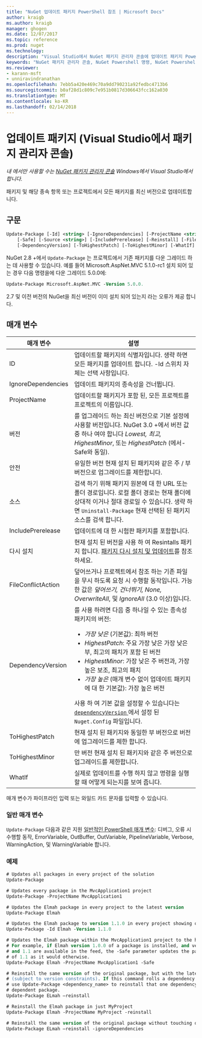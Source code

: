 ```yaml
---
title: "NuGet 업데이트 패키지 PowerShell 참조 | Microsoft Docs"
author: kraigb
ms.author: kraigb
manager: ghogen
ms.date: 12/07/2017
ms.topic: reference
ms.prod: nuget
ms.technology: 
description: "Visual Studio에서 NuGet 패키지 관리자 콘솔에 업데이트 패키지 PowerShell 명령에 대 한 참조입니다."
keywords: "NuGet 패키지 관리자 콘솔, NuGet Powershell 명령, NuGet Powershell 참조에 업데이트 패키지"
ms.reviewer:
- karann-msft
- unniravindranathan
ms.openlocfilehash: 7ebb5a420e469c70a9dd790231a92fedbc4713b6
ms.sourcegitcommit: b0af28d1c809c7e951b0817d306643fcc162a030
ms.translationtype: MT
ms.contentlocale: ko-KR
ms.lasthandoff: 02/14/2018
---
```

# <a name="update-package-package-manager-console-in-visual-studio"></a>업데이트 패키지 (Visual Studio에서 패키지 관리자 콘솔)

*내 에서만 사용할 수는 [NuGet 패키지 관리자 콘솔](package-manager-console.md) Windows에서 Visual Studio에서 합니다.*

패키지 및 해당 종속 항목 또는 프로젝트에서 모든 패키지를 최신 버전으로 업데이트합니다.

## <a name="syntax"></a>구문

```ps
Update-Package [-Id] <string> [-IgnoreDependencies] [-ProjectName <string>] [-Version <string>]
    [-Safe] [-Source <string>] [-IncludePrerelease] [-Reinstall] [-FileConflictAction]
    [-DependencyVersion] [-ToHighestPatch] [-ToHighestMinor] [-WhatIf] [<CommonParameters>]
```

NuGet 2.8 +에서 `Update-Package` 는 프로젝트에서 기존 패키지를 다운 그레이드 하는 데 사용할 수 있습니다. 예를 들어 Microsoft.AspNet.MVC 5.1.0-rc1 설치 되어 있는 경우 다음 명령을에 다운 그레이드 5.0.0에:

```ps
Update-Package Microsoft.AspNet.MVC -Version 5.0.0.
```

2.7 및 이전 버전의 NuGet을 최신 버전이 이미 설치 되어 있는지 라는 오류가 제공 합니다.

## <a name="parameters"></a>매개 변수

|  매개 변수 | 설명 |
| --- | --- |
| ID | 업데이트할 패키지의 식별자입니다. 생략 하면 모든 패키지를 업데이트 합니다. -Id 스위치 자체는 선택 사항입니다. |
| IgnoreDependencies | 업데이트 패키지의 종속성을 건너뜁니다. |
| ProjectName | 업데이트할 패키지가 포함 된, 모든 프로젝트를 프로젝트의 이름입니다. |
| 버전 | 를 업그레이드 하는 최신 버전으로 기본 설정에 사용할 버전입니다. NuGet 3.0 +에서 버전 값 중 하나 여야 합니다 *Lowest, 최고, HighestMinor*, 또는 *HighestPatch* (에서-Safe와 동일). |
| 안전 | 유일한 버전 현재 설치 된 패키지와 같은 주 / 부 버전으로 업그레이드를 제한합니다. |
| 소스 | 검색 하기 위해 패키지 원본에 대 한 URL 또는 폴더 경로입니다. 로컬 폴더 경로는 현재 폴더에 상대적 이거나 절대 경로일 수 있습니다. 생략 하면 `Uninstall-Package` 현재 선택된 된 패키지 소스를 검색 합니다. |
| IncludePrerelease | 업데이트에 대 한 시험판 패키지를 포함합니다. |
| 다시 설치 | 현재 설치 된 버전을 사용 하 여 Resintalls 패키지 합니다. [패키지 다시 설치 및 업데이트](../consume-packages/reinstalling-and-updating-packages.md)를 참조하세요. |
| FileConflictAction | 덮어쓰거나 프로젝트에서 참조 하는 기존 파일을 무시 하도록 요청 시 수행할 동작입니다. 가능한 값은 *덮어쓰기, 건너뛰기, None, OverwriteAll*, 및 *IgnoreAll* (3.0 이상)입니다. |
| DependencyVersion | 를 사용 하려면 다음 중 하나일 수 있는 종속성 패키지의 버전:<br/><ul><li>*가장 낮은* (기본값): 최하 버전</li><li>*HighestPatch*: 주요 가장 낮은 가장 낮은 부, 최고의 패치가 포함 된 버전</li><li>*HighestMinor*: 가장 낮은 주 버전과, 가장 높은 보조, 최고의 패치</li><li>*가장 높은* (매개 변수 없이 업데이트 패키지에 대 한 기본값): 가장 높은 버전</li></ul>사용 하 여 기본 값을 설정할 수 있습니다는 [ `dependencyVersion` ](../reference/nuget-config-file.md#config-section) 에서 설정 된 `Nuget.Config` 파일입니다. |
| ToHighestPatch | 현재 설치 된 패키지와 동일한 부 버전으로 버전에 업그레이드를 제한 합니다. |
| ToHighestMinor | 만 버전 현재 설치 된 패키지와 같은 주 버전으로 업그레이드를 제한합니다. |
| WhatIf | 실제로 업데이트를 수행 하지 않고 명령을 실행할 때 어떻게 되는지를 보여 줍니다. |

매개 변수가 파이프라인 입력 또는 와일드 카드 문자를 입력할 수 있습니다.

### <a name="common-parameters"></a>일반 매개 변수

`Update-Package` 다음과 같은 지원 [일반적인 PowerShell 매개 변수](http://go.microsoft.com/fwlink/?LinkID=113216): 디버그, 오류 시 수행할 동작, ErrorVariable, OutBuffer, OutVariable, PipelineVariable, Verbose, WarningAction, 및 WarningVariable 합니다.

### <a name="examples"></a>예제

```ps
# Updates all packages in every project of the solution
Update-Package

# Updates every package in the MvcApplication1 project
Update-Package -ProjectName MvcApplication1

# Updates the Elmah package in every project to the latest version
Update-Package Elmah

# Updates the Elmah package to version 1.1.0 in every project showing optional -Id usage
Update-Package -Id Elmah -Version 1.1.0

# Updates the Elmah package within the MvcApplication1 project to the highest "safe" version.
# For example, if Elmah version 1.0.0 of a package is installed, and versions 1.0.1, 1.0.2,
# and 1.1 are available in the feed, the -Safe parameter updates the package to 1.0.2 instead
# of 1.1 as it would otherwise.
Update-Package Elmah -ProjectName MvcApplication1 -Safe

# Reinstall the same version of the original package, but with the latest version of dependencies
# (subject to version constraints). If this command rolls a dependency back to an earlier version,
# use Update-Package <dependency_name> to reinstall that one dependency without affecting the
# dependent package.
Update-Package ELmah –reinstall 

# Reinstall the Elmah package in just MyProject
Update-Package Elmah -ProjectName MyProject -reinstall

# Reinstall the same version of the original package without touching dependencies.
Update-Package ELmah –reinstall -ignoreDependencies
```